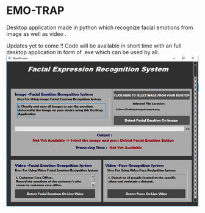 # EMO-TRAP
Desktop application made in python which recognize facial emotions from image as well as video . 


Updates yet to come !! Code will be available in short time with an full desktop application in form of .exe which can be used by all.
![](ssemotion.PNG)
